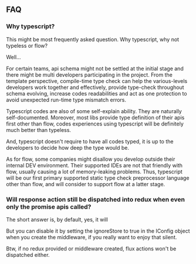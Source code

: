 FAQ
---

### Why typescript?

This might be most frequently asked question. Why typescript, why not typeless or flow?

Well...

For certain teams, api schema might not be settled at the initial stage and there might be multi developers 
participating in the project. From the template perspective, compile-time type check can help the various-levels 
developers work together and effectively, provide type-check throughout schema evolving, increase codes readabilities 
and act as one protection to avoid unexpected run-time type mismatch errors.

Typescript codes are also of some self-explain ability. They are naturally self-documented. 
Moreover, most libs provide type definition of their apis first other than flow, 
codes experiences using typescript will be definitely much better than typeless.

And, typescript doesn't require to have all codes typed, it is up to the developers to decide how deep the type would be.

As for flow, some companies might disallow you develop outside their internal DEV environment. 
Their supported IDEs are not that friendly with flow, usually causing a lot of memory-leaking problems. 
Thus, typescript will be our first primary supported static type check preprocessor language other than flow, 
and will consider to support flow at a latter stage.

### Will response action still be dispatched into redux when even only the promise apis called?

The short answer is, by default, yes, it will

But you can disable it by setting the ignoreStore to true in the IConfig object when you create the middleware, 
if you really want to enjoy that silent. 

Btw, if no redux provided or middleware created, flux actions won't be dispatched either.